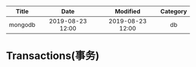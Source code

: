 | Title                | Date             | Modified         | Category          |
|:--------------------:|:----------------:|:----------------:|:-----------------:|
| mongodb              | 2019-08-23 12:00 | 2019-08-23 12:00 | db            |


# Transactions(事务)


